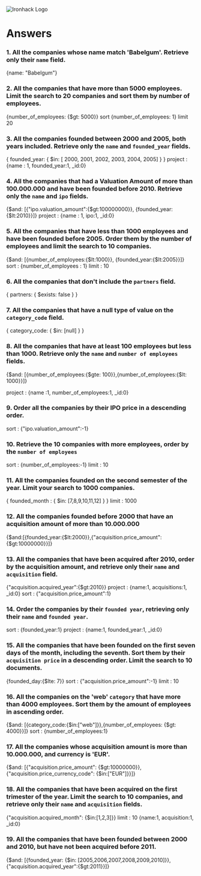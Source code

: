 ![Ironhack Logo](https://i.imgur.com/1QgrNNw.png)

# Answers

### 1. All the companies whose name match 'Babelgum'. Retrieve only their `name` field.

{name: "Babelgum"}

### 2. All the companies that have more than 5000 employees. Limit the search to 20 companies and sort them by **number of employees**.

{number_of_employees: {\$gt: 5000}}
sort {number_of_employees: 1}
limit 20

### 3. All the companies founded between 2000 and 2005, both years included. Retrieve only the `name` and `founded_year` fields.

{ founded_year: { \$in: [ 2000, 2001, 2002, 2003, 2004, 2005] } }
project : {name : 1, founded_year:1, \_id:0}

### 4. All the companies that had a Valuation Amount of more than 100.000.000 and have been founded before 2010. Retrieve only the `name` and `ipo` fields.

{$and: [{"ipo.valuation_amount":{$gt:100000000}}, {founded_year:{\$lt:2010}}]}
project : {name : 1, ipo:1, \_id:0}

### 5. All the companies that have less than 1000 employees and have been founded before 2005. Order them by the number of employees and limit the search to 10 companies.

{$and: [{number_of_employees:{$lt:1000}}, {founded_year:{\$lt:2005}}]}
sort : {number_of_employees : 1}
limit : 10

### 6. All the companies that don't include the `partners` field.

{ partners: { \$exists: false } }

### 7. All the companies that have a null type of value on the `category_code` field.

{ category_code: { \$in: [null] } }

### 8. All the companies that have at least 100 employees but less than 1000. Retrieve only the `name` and `number of employees` fields.

{$and: [{number_of_employees:{$gte: 100}},{number_of_employees:{\$lt: 1000}}]}

project : {name :1, number_of_employees:1, \_id:0}

### 9. Order all the companies by their IPO price in a descending order.

sort : {"ipo.valuation_amount":-1}

### 10. Retrieve the 10 companies with more employees, order by the `number of employees`

sort : {number_of_employees:-1}
limit : 10

### 11. All the companies founded on the second semester of the year. Limit your search to 1000 companies.

{ founded_month : { \$in: [7,8,9,10,11,12] } }
limit : 1000

<!-- ### 12. All the companies that have been 'deadpooled' after the third year. -->

<!-- Your Code Goes Here -->

### 12. All the companies founded before 2000 that have an acquisition amount of more than 10.000.000

{$and:[{founded_year:{$lt:2000}},{"acquisition.price_amount":{\$gt:10000000}}]}

### 13. All the companies that have been acquired after 2010, order by the acquisition amount, and retrieve only their `name` and `acquisition` field.

{"acquisition.acquired_year":{\$gt:2010}}
project : {name:1, acquisitions:1, \_id:0}
sort : {"acquisition.price_amount":1}

### 14. Order the companies by their `founded year`, retrieving only their `name` and `founded year`.

sort : {founded_year:1}
project : {name:1, founded_year:1, \_id:0}

### 15. All the companies that have been founded on the first seven days of the month, including the seventh. Sort them by their `acquisition price` in a descending order. Limit the search to 10 documents.

{founded_day:{\$lte: 7}}
sort : {"acquisition.price_amount":-1}
limit : 10

### 16. All the companies on the 'web' `category` that have more than 4000 employees. Sort them by the amount of employees in ascending order.

{$and: [{category_code:{$in:["web"]}},{number_of_employees: {\$gt: 4000}}]}
sort : {number_of_employees:1}

### 17. All the companies whose acquisition amount is more than 10.000.000, and currency is 'EUR'.

{$and: [{"acquisition.price_amount": {$gt:10000000}},{"acquisition.price_currency_code": {\$in:["EUR"]}}]}

### 18. All the companies that have been acquired on the first trimester of the year. Limit the search to 10 companies, and retrieve only their `name` and `acquisition` fields.

{"acquisition.acquired_month": {\$in:[1,2,3]}}
limit : 10
{name:1, acquisition:1, \_id:0}

### 19. All the companies that have been founded between 2000 and 2010, but have not been acquired before 2011.

{$and: [{founded_year: {$in: [2005,2006,2007,2008,2009,2010]}}, {"acquisition.acquired_year":{\$gt:2011}}]}
